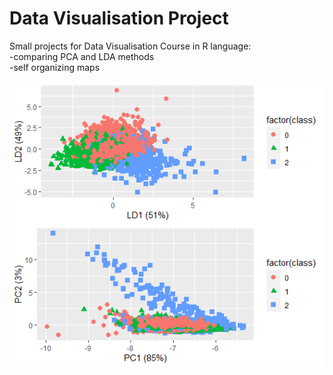 # Data Visualisation Project

Small projects for Data Visualisation Course in R language:  
-comparing PCA and LDA methods  
-self organizing maps  

![Alt text](https://github.com/Leszczon/projekt-wizualizacja/blob/master/PCAvsLDA/Ilustracje/PCAvsLDA.png "PCA vs LDA")
